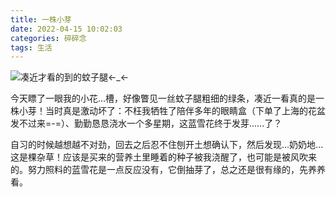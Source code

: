 ```yaml
---
title: 一株小芽
date: 2022-04-15 10:02:03
categories: 碎碎念
tags: 生活
---
```




![凑近才看的到的蚊子腿←_←](https://tazdingo-images.oss-cn-hongkong.aliyuncs.com/img/202401270035195.jpg)

今天瞟了一眼我的小花...槽，好像瞥见一丝蚊子腿粗细的绿条，凑近一看真的是一株小芽！当时真是激动坏了：不枉我牺牲了陪伴多年的眼睛盒（下单了上海的花盆发不过来=-=）、勤勤恳恳浇水一个多星期，这蓝雪花终于发芽......了？

<!--more-->

自习的时候越想越不对劲，回去之后忍不住刨开土想确认下，然后发现...奶奶地...这是棵杂草！应该是买来的营养土里睡着的种子被我浇醒了，也可能是被风吹来的。努力照料的蓝雪花是一点反应没有，它倒抽芽了，总之还是很有缘的，先养养看。